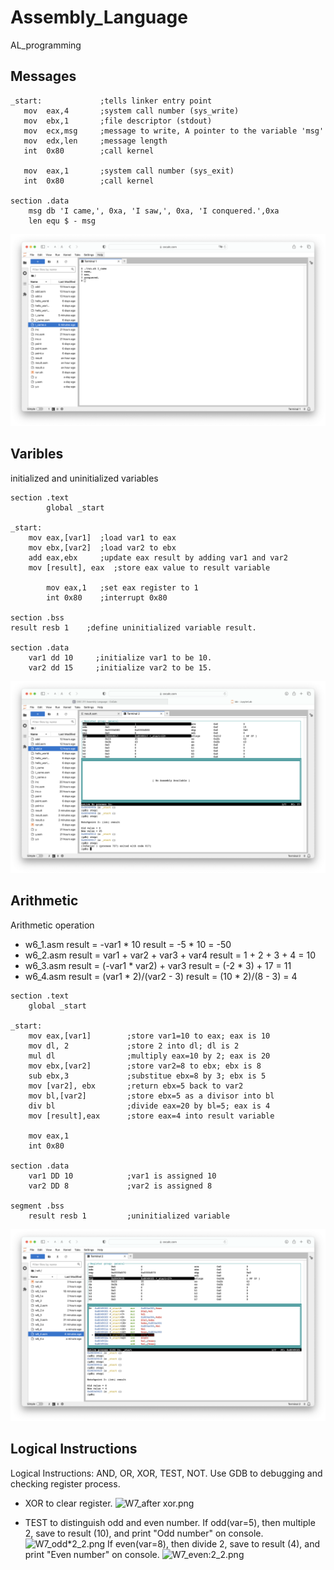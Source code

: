 # Assembly_Language
AL_programming

## Messages
```
_start:	            ;tells linker entry point
   mov	eax,4       ;system call number (sys_write)
   mov	ebx,1       ;file descriptor (stdout)
   mov	ecx,msg     ;message to write, A pointer to the variable 'msg'
   mov	edx,len     ;message length
   int	0x80        ;call kernel
	
   mov	eax,1       ;system call number (sys_exit)
   int	0x80        ;call kernel

section	.data
    msg db 'I came,', 0xa, 'I saw,', 0xa, 'I conquered.',0xa 
    len equ $ - msg
```
![I_came](https://github.com/CelineWW/Assembly_Language/blob/main/Message/I_came.png)

## Varibles
initialized and uninitialized variables
```
section .text
        global _start

_start:
   	mov eax,[var1]  ;load var1 to eax
   	mov ebx,[var2]  ;load var2 to ebx
   	add eax,ebx     ;update eax result by adding var1 and var2  
   	mov [result], eax  ;store eax value to result variable
  
        mov eax,1	;set eax register to 1 
        int 0x80	;interrupt 0x80 

section .bss
result resb 1    ;define uninitialized variable result.

section .data
    var1 dd 10     ;initialize var1 to be 10.
    var2 dd 15     ;initialize var2 to be 15.
```
![w5b_gdb3](https://github.com/CelineWW/Assembly_Language/blob/main/Variables/w5b_gdb3.png)

## Arithmetic
Arithmetic operation
- w6_1.asm
    result = -var1 * 10 
    result = -5 * 10 = -50
- w6_2.asm
    result = var1 + var2 + var3 + var4 
    result = 1 + 2 + 3 + 4 = 10
- w6_3.asm
    result = (-var1 * var2) + var3
    result = (-2 * 3) + 17 = 11
- w6_4.asm
    result = (var1 * 2)/(var2 - 3)
    result = (10 * 2)/(8 - 3) = 4
```
section .text
    global _start

_start:
    mov eax,[var1]        ;store var1=10 to eax; eax is 10 
    mov dl, 2             ;store 2 into dl; dl is 2
    mul dl                ;multiply eax=10 by 2; eax is 20
    mov ebx,[var2]        ;store var2=8 to ebx; ebx is 8
    sub ebx,3             ;substitue ebx=8 by 3; ebx is 5
    mov [var2], ebx       ;return ebx=5 back to var2
    mov bl,[var2]         ;store ebx=5 as a divisor into bl
    div bl                ;divide eax=20 by bl=5; eax is 4
    mov [result],eax      ;store eax=4 into result variable
    
    mov eax,1
    int 0x80

section .data
    var1 DD 10            ;var1 is assigned 10 
    var2 DD 8             ;var2 is assigned 8
    
segment .bss
    result resb 1         ;uninitialized variable

```
![w6_4](https://github.com/CelineWW/Assembly_Language/blob/main/Arithmetic/w6_4.png)

## Logical Instructions
Logical Instructions: AND, OR, XOR, TEST, NOT.
Use GDB to debugging and checking register process.

- XOR to clear register.
    ![W7_after xor.png](https://github.com/CelineWW/Assembly_Language_Programming/blob/main/Logical%20Instructions/W7_after%20xor.png)

- TEST to distinguish odd and even number.
    If odd(var=5), then multiple 2, save to result (10), and print "Odd number" on console.
    ![W7_odd*2_2.png](https://github.com/CelineWW/Assembly_Language_Programming/blob/main/Logical%20Instructions/W7_odd*2_2.png)
    If even(var=8), then divide 2, save to result (4), and print "Even number" on console.
    ![W7_even:2_2.png](https://github.com/CelineWW/Assembly_Language_Programming/blob/main/Logical%20Instructions/W7_even%3A2_2.png)
